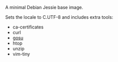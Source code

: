 A minimal Debian Jessie base image.

Sets the locale to C.UTF-8 and includes extra tools:

- ca-certificates
- curl
- [gosu](https://github.com/tianon/gosu)
- htop
- unzip
- vim-tiny
